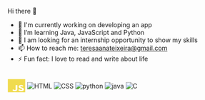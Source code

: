 Hi there 👋

- 🔭 I'm currently working on developing an app
- 🌱 I’m learning Java, JavaScript and Python
- 👯 I am looking for an internship opportunity to show my skills
- 📫 How to reach me: teresaanateixeira@gmail.com
- ⚡ Fun fact: I love to read and write about life


<div style="display: inline_block"><br>
  <img align="center" alt="https://github.com/AnaTeresaTeixeira/JavaScript" height="30" width="40" src="https://raw.githubusercontent.com/devicons/devicon/master/icons/javascript/javascript-plain.svg">
  <img align="center" alt="HTML" height="30" width="40" src="https://github.com/AnaTeresaTeixeira/Google">
  <img align="center" alt="CSS" height="30" width="40" src="">
  <img align="center" alt="python" height="30" width="40" src="">
  <img align="center" alt="java" height="30" width="40" src="">
  <img align="center" alt="C" height="30" width="40" src="https://github.com/AnaTeresaTeixeira/CS50">
</div>

